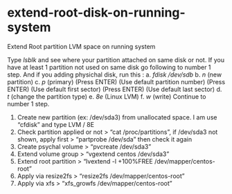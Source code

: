 # extend-root-disk-on-running-system
Extend Root partition LVM space on running system

Type _lsblk_ and see where your partition attached on same disk or not. If you have at least 1 partition not used on same disk go following to number 1 step.
And if you adding physichal disk, run this :
a. _fdisk /dev/sdb_
b. _n_ (new partition)
c. _p_ (primary)
(Press ENTER) (Use default partition number)
(Press ENTER) (Use default first sector)
(Press ENTER) (Use default last sector)
d. _t_ (change the partition type)
e. _8e_ (Linux LVM)
f. _w_ (write) 
Continue to number 1 step.

1. Create new partition (ex: /dev/sda3) from unallocated space. I am  use “cfdisk” and type LVM / 8E <br>
2. Check partition applied or not > “cat /proc/partitions”, if /dev/sda3 not shown, apply first > “partprobe /dev/sda” then check it again <br>
3. Create psychal volume > “pvcreate /dev/sda3” <br>
4. Extend volume group > “vgextend centos /dev/sda3” <br>
5. Extend root partition > “lvextend -l +100%FREE /dev/mapper/centos-root” <br>
6. Apply via resize2fs > “resize2fs /dev/mapper/centos-root” <br>
7. Apply via xfs > “xfs_growfs /dev/mapper/centos-root” <br>

